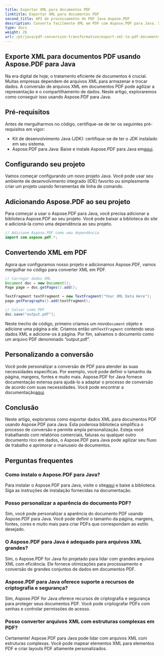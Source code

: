 ```yaml
---
title: Exportar XML para documentos PDF
linktitle: Exportar XML para documentos PDF
second_title: API de processamento de PDF Java Aspose.PDF
description: Converta facilmente XML em PDF com Aspose.PDF para Java. Simplifique a representação e o compartilhamento de dados. Aprenda como neste guia completo.
type: docs
weight: 26
url: /pt/java/pdf-conversion-transformation/export-xml-to-pdf-documents/
---
```


## Exporte XML para documentos PDF usando Aspose.PDF para Java

Na era digital de hoje, o tratamento eficiente de documentos é crucial. Muitas empresas dependem de arquivos XML para armazenar e trocar dados. A conversão de arquivos XML em documentos PDF pode agilizar a representação e o compartilhamento de dados. Neste artigo, exploraremos como conseguir isso usando Aspose.PDF para Java.

## Pré-requisitos

Antes de mergulharmos no código, certifique-se de ter os seguintes pré-requisitos em vigor:

- Kit de desenvolvimento Java (JDK): certifique-se de ter o JDK instalado em seu sistema.
-  Aspose.PDF para Java: Baixe e instale Aspose.PDF para Java em[aqui](https://releases.aspose.com/pdf/java/).

## Configurando seu projeto

Vamos começar configurando um novo projeto Java. Você pode usar seu ambiente de desenvolvimento integrado (IDE) favorito ou simplesmente criar um projeto usando ferramentas de linha de comando. 

## Adicionando Aspose.PDF ao seu projeto

Para começar a usar o Aspose.PDF para Java, você precisa adicionar a biblioteca Aspose.PDF ao seu projeto. Você pode baixar a biblioteca do site e adicioná-la como uma dependência ao seu projeto.

```java
// Adicione Aspose.PDF como uma dependência
import com.aspose.pdf.*;
```

## Convertendo XML em PDF

Agora que configuramos nosso projeto e adicionamos Aspose.PDF, vamos mergulhar no código para converter XML em PDF.

```java
// Carregar dados XML
Document doc = new Document();
Page page = doc.getPages().add();

TextFragment textFragment = new TextFragment("Your XML Data Here");
page.getParagraphs().add(textFragment);

// Salvar como PDF
doc.save("output.pdf");
```

 Neste trecho de código, primeiro criamos um novo`Document` objeto e adicione uma página a ele. Criamos então um`TextFragment` contendo seus dados XML e adicione-os à página. Por fim, salvamos o documento como um arquivo PDF denominado “output.pdf”.

## Personalizando a conversão

 Você pode personalizar a conversão de PDF para atender às suas necessidades específicas. Por exemplo, você pode definir o tamanho da página, margens, fontes e muito mais. Aspose.PDF for Java fornece documentação extensa para ajudá-lo a adaptar o processo de conversão de acordo com suas necessidades. Você pode encontrar a documentação[aqui](https://reference.aspose.com/pdf/java/).

## Conclusão

Neste artigo, exploramos como exportar dados XML para documentos PDF usando Aspose.PDF para Java. Esta poderosa biblioteca simplifica o processo de conversão e permite ampla personalização. Esteja você trabalhando com relatórios comerciais, faturas ou qualquer outro documento rico em dados, o Aspose.PDF para Java pode agilizar seu fluxo de trabalho e aprimorar o manuseio de documentos.

## Perguntas frequentes

### Como instalo o Aspose.PDF para Java?

 Para instalar o Aspose.PDF para Java, visite o site[aqui](https://releases.aspose.com/pdf/java/) e baixe a biblioteca. Siga as instruções de instalação fornecidas na documentação.

### Posso personalizar a aparência do documento PDF?

Sim, você pode personalizar a aparência do documento PDF usando Aspose.PDF para Java. Você pode definir o tamanho da página, margens, fontes, cores e muito mais para criar PDFs que correspondam ao estilo desejado.

### O Aspose.PDF para Java é adequado para arquivos XML grandes?

Sim, o Aspose.PDF for Java foi projetado para lidar com grandes arquivos XML com eficiência. Ele fornece otimizações para processamento e conversão de grandes conjuntos de dados em documentos PDF.

### Aspose.PDF para Java oferece suporte a recursos de criptografia e segurança?

Sim, Aspose.PDF for Java oferece recursos de criptografia e segurança para proteger seus documentos PDF. Você pode criptografar PDFs com senhas e controlar permissões de acesso.

### Posso converter arquivos XML com estruturas complexas em PDF?

Certamente! Aspose.PDF para Java pode lidar com arquivos XML com estruturas complexas. Você pode mapear elementos XML para elementos PDF e criar layouts PDF altamente personalizados.